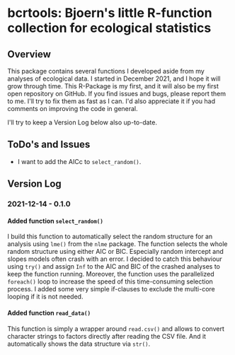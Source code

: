 # bcrtools: Bjoern's little R-function collection for ecological statistics

## Overview
This package contains several functions I developed aside from my analyses of ecological data. I started in December 2021, and I hope it will grow through time. This R-Package is my first, and it will also be my first open repository on GitHub. If you find issues and bugs, please report them to me. I'll try to fix them as fast as I can. I'd also appreciate it if you had comments on improving the code in general.

I'll try to keep a Version Log below also up-to-date.

## ToDo's and Issues
- I want to add the AICc to `select_random()`.

## Version Log
### 2021-12-14 - 0.1.0
#### Added function `select_random()`
I build this function to automatically select the random structure for an analysis using `lme()` from the `nlme` package. The function selects the whole random structure using either AIC or BIC. Especially random intercept and slopes models often crash with an error. I decided to catch this behaviour using `try()` and assign `Inf` to the AIC and BIC of the crashed analyses to keep the function running. Moreover, the function uses the parallelized `foreach()` loop to increase the speed of this time-consuming selection process. I added some very simple if-clauses to exclude the multi-core looping if it is not needed.

#### Added function `read_data()`
This function is simply a wrapper around `read.csv()` and allows to convert character strings to factors directly after reading the CSV file. And it automatically shows the data structure via `str()`.
